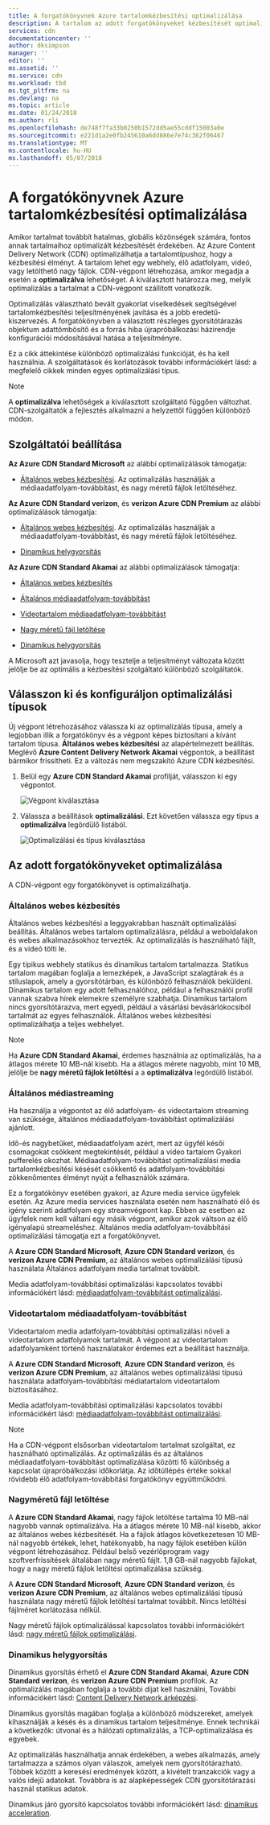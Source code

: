 ```yaml
---
title: A forgatókönyvnek Azure tartalomkézbesítési optimalizálása
description: A tartalom az adott forgatókönyveket kézbesítését optimalizálása
services: cdn
documentationcenter: ''
author: dksimpson
manager: ''
editor: ''
ms.assetid: ''
ms.service: cdn
ms.workload: tbd
ms.tgt_pltfrm: na
ms.devlang: na
ms.topic: article
ms.date: 01/24/2018
ms.author: rli
ms.openlocfilehash: de748f7fa33b0250b1572dd5ae55cddf15003a0e
ms.sourcegitcommit: e221d1a2e0fb245610a6dd886e7e74c362f06467
ms.translationtype: MT
ms.contentlocale: hu-HU
ms.lasthandoff: 05/07/2018
---
```

# <a name="optimize-azure-content-delivery-for-your-scenario"></a>A forgatókönyvnek Azure tartalomkézbesítési optimalizálása

Amikor tartalmat továbbít hatalmas, globális közönségek számára, fontos annak tartalmaihoz optimalizált kézbesítését érdekében. Az Azure Content Delivery Network (CDN) optimalizálhatja a tartalomtípushoz, hogy a kézbesítési élményt. A tartalom lehet egy webhely, élő adatfolyam, videó, vagy letölthető nagy fájlok. CDN-végpont létrehozása, amikor megadja a esetén a **optimalizálva** lehetőséget. A kiválasztott határozza meg, melyik optimalizálás a tartalmat a CDN-végpont szállított vonatkozik.

Optimalizálás választható bevált gyakorlat viselkedések segítségével tartalomkézbesítési teljesítményének javítása és a jobb eredetű-kiszervezés. A forgatókönyvben a választott részleges gyorsítótárazás objektum adattömbösítő és a forrás hiba újrapróbálkozási házirendje konfigurációi módosításával hatása a teljesítményre. 

Ez a cikk áttekintése különböző optimalizálási funkcióját, és ha kell használnia. A szolgáltatások és korlátozások további információkért lásd: a megfelelő cikkek minden egyes optimalizálási típus.

> [!NOTE]
> A **optimalizálva** lehetőségek a kiválasztott szolgáltató függően változhat. CDN-szolgáltatók a fejlesztés alkalmazni a helyzettől függően különböző módon. 

## <a name="provider-options"></a>Szolgáltatói beállítása

**Az Azure CDN Standard Microsoft** az alábbi optimalizálások támogatja:

* [Általános webes kézbesítési](#general-web-delivery). Az optimalizálás használják a médiaadatfolyam-továbbítást, és nagy méretű fájlok letöltéséhez.


**Az Azure CDN Standard verizon**, és **verizon Azure CDN Premium** az alábbi optimalizálások támogatja:

* [Általános webes kézbesítési](#general-web-delivery). Az optimalizálás használják a médiaadatfolyam-továbbítást, és nagy méretű fájlok letöltéséhez.

* [Dinamikus helygyorsítás](#dynamic-site-acceleration) 


**Az Azure CDN Standard Akamai** az alábbi optimalizálások támogatja:

* [Általános webes kézbesítés](#general-web-delivery) 

* [Általános médiaadatfolyam-továbbítást](#general-media-streaming)

* [Videotartalom médiaadatfolyam-továbbítást](#video-on-demand-media-streaming)

* [Nagy méretű fájl letöltése](#large-file-download)

* [Dinamikus helygyorsítás](#dynamic-site-acceleration) 

A Microsoft azt javasolja, hogy tesztelje a teljesítményt változata között jelölje be az optimális a kézbesítési szolgáltató különböző szolgáltatók.

## <a name="select-and-configure-optimization-types"></a>Válasszon ki és konfiguráljon optimalizálási típusok

Új végpont létrehozásához válassza ki az optimalizálás típusa, amely a legjobban illik a forgatókönyv és a végpont képes biztosítani a kívánt tartalom típusa. **Általános webes kézbesítési** az alapértelmezett beállítás. Meglévő **Azure Content Delivery Network Akamai** végpontok, a beállítást bármikor frissítheti. Ez a változás nem megszakító Azure CDN kézbesítési. 

1. Belül egy **Azure CDN Standard Akamai** profilját, válasszon ki egy végpontot.

    ![Végpont kiválasztása ](./media/cdn-optimization-overview/01_Akamai.png)

2. Válassza a beállítások **optimalizálási**. Ezt követően válassza egy típus a **optimalizálva** legördülő listából.

    ![Optimalizálási és típus kiválasztása](./media/cdn-optimization-overview/02_Select.png)

## <a name="optimization-for-specific-scenarios"></a>Az adott forgatókönyveket optimalizálása

A CDN-végpont egy forgatókönyvet is optimalizálhatja. 

### <a name="general-web-delivery"></a>Általános webes kézbesítés

Általános webes kézbesítési a leggyakrabban használt optimalizálási beállítás. Általános webes tartalom optimalizálásra, például a weboldalakon és webes alkalmazásokhoz tervezték. Az optimalizálás is használható fájlt, és a videó tölti le.

Egy tipikus webhely statikus és dinamikus tartalom tartalmazza. Statikus tartalom magában foglalja a lemezképek, a JavaScript szalagtárak és a stíluslapok, amely a gyorsítótárban, és különböző felhasználók beküldeni. Dinamikus tartalom egy adott felhasználóhoz, például a felhasználói profil vannak szabva hírek elemekre személyre szabhatja. Dinamikus tartalom nincs gyorsítótárazva, mert egyedi, például a vásárlási bevásárlókocsiból tartalmát az egyes felhasználók. Általános webes kézbesítési optimalizálhatja a teljes webhelyet. 

> [!NOTE]
> Ha **Azure CDN Standard Akamai**, érdemes használnia az optimalizálás, ha a átlagos mérete 10 MB-nál kisebb. Ha a átlagos mérete nagyobb, mint 10 MB, jelölje be **nagy méretű fájlok letöltési** a a **optimalizálva** legördülő listából.

### <a name="general-media-streaming"></a>Általános médiastreaming

Ha használja a végpontot az élő adatfolyam- és videotartalom streaming van szüksége, általános médiaadatfolyam-továbbítást optimalizálási ajánlott.

Idő-és nagybetűket, médiaadatfolyam azért, mert az ügyfél késői csomagokat csökkent megtekintését, például a video tartalom Gyakori pufferelés okozhat. Médiaadatfolyam-továbbítást optimalizálási media tartalomkézbesítési késését csökkentő és adatfolyam-továbbítási zökkenőmentes élményt nyújt a felhasználók számára. 

Ez a forgatókönyv esetében gyakori, az Azure media service ügyfelek esetén. Az Azure media services használata esetén nem használható élő és igény szerinti adatfolyam egy streamvégpont kap. Ebben az esetben az ügyfelek nem kell váltani egy másik végpont, amikor azok váltson az élő igényalapú streameléshez. Általános media adatfolyam-továbbítási optimalizálási támogatja ezt a forgatókönyvet.

A **Azure CDN Standard Microsoft**, **Azure CDN Standard verizon**, és **verizon Azure CDN Premium**, az általános webes optimalizálási típusú használata Általános adatfolyam media tartalmat továbbít.

Media adatfolyam-továbbítási optimalizálási kapcsolatos további információkért lásd: [médiaadatfolyam-továbbítást optimalizálási](cdn-media-streaming-optimization.md).

### <a name="video-on-demand-media-streaming"></a>Videotartalom médiaadatfolyam-továbbítást

Videotartalom media adatfolyam-továbbítási optimalizálási növeli a videotartalom adatfolyamok tartalmát. A végpont az videotartalom adatfolyamként történő használatakor érdemes ezt a beállítást használja.

A **Azure CDN Standard Microsoft**, **Azure CDN Standard verizon**, és **verizon Azure CDN Premium**, az általános webes optimalizálási típusú használata adatfolyam-továbbítási médiatartalom videotartalom biztosításához.

Media adatfolyam-továbbítási optimalizálási kapcsolatos további információkért lásd: [médiaadatfolyam-továbbítást optimalizálási](cdn-media-streaming-optimization.md).

> [!NOTE]
> Ha a CDN-végpont elsősorban videotartalom tartalmat szolgáltat, ez használható optimalizálás. Az optimalizálás és az általános médiaadatfolyam-továbbítást optimalizálása közötti fő különbség a kapcsolat újrapróbálkozási időkorlátja. Az időtúllépés értéke sokkal rövidebb élő adatfolyam-továbbítási forgatókönyv együttműködni.

### <a name="large-file-download"></a>Nagyméretű fájl letöltése

A **Azure CDN Standard Akamai**, nagy fájlok letöltése tartalma 10 MB-nál nagyobb vannak optimalizálva. Ha a átlagos mérete 10 MB-nál kisebb, akkor az általános webes kézbesítését. Ha a fájlok átlagos következetesen 10 MB-nál nagyobb értékek, lehet, hatékonyabb, ha nagy fájlok esetében külön végpont létrehozásához. Például belső vezérlőprogram vagy szoftverfrissítések általában nagy méretű fájlt. 1,8 GB-nál nagyobb fájlokat, hogy a nagy méretű fájlok letöltési optimalizálása szükség.

A **Azure CDN Standard Microsoft**, **Azure CDN Standard verizon**, és **verizon Azure CDN Premium**, az általános webes optimalizálási típusú használata nagy méretű fájlok letöltési tartalmat továbbít. Nincs letöltési fájlméret korlátozása nélkül.

Nagy méretű fájlok optimalizálással kapcsolatos további információkért lásd: [nagy méretű fájlok optimalizálási](cdn-large-file-optimization.md).

### <a name="dynamic-site-acceleration"></a>Dinamikus helygyorsítás

 Dinamikus gyorsítás érhető el **Azure CDN Standard Akamai**, **Azure CDN Standard verizon**, és **verizon Azure CDN Premium** profilok. Az optimalizálás magában foglalja a további díjat kell használni, További információkért lásd: [Content Delivery Network árképzési](https://azure.microsoft.com/pricing/details/cdn/).

Dinamikus gyorsítás magában foglalja a különböző módszereket, amelyek kihasználják a késés és a dinamikus tartalom teljesítménye. Ennek technikái a következők: útvonal és a hálózati optimalizálás, a TCP-optimalizálása és egyebek. 

Az optimalizálás használhatja annak érdekében, a webes alkalmazás, amely tartalmazza a számos olyan válaszok, amelyek nem gyorsítótárazható. Többek között a keresési eredmények között, a kivételt tranzakciók vagy a valós idejű adatokat. Továbbra is az alapképességek CDN gyorsítótárazási használ statikus adatok. 

Dinamikus járó gyorsító kapcsolatos további információkért lásd: [dinamikus acceleration](cdn-dynamic-site-acceleration.md).



